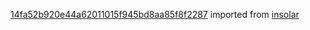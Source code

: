 [14fa52b920e44a62011015f945bd8aa85f8f2287](https://github.com/insolar/insolar/commit/14fa52b920e44a62011015f945bd8aa85f8f2287) imported from [insolar](https://github.com/insolar/insolar)

